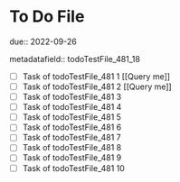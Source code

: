 # To Do File

due:: 2022-09-26

metadatafield:: todoTestFile_481_18

- [ ] Task of todoTestFile_481 1 [[Query me]]
- [ ] Task of todoTestFile_481 2 [[Query me]]
- [ ] Task of todoTestFile_481 3
- [ ] Task of todoTestFile_481 4
- [ ] Task of todoTestFile_481 5
- [ ] Task of todoTestFile_481 6
- [ ] Task of todoTestFile_481 7
- [ ] Task of todoTestFile_481 8
- [ ] Task of todoTestFile_481 9
- [ ] Task of todoTestFile_481 10